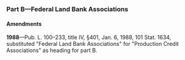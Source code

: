 ### Part B—Federal Land Bank Associations ###

#### Amendments ####

**1988**—Pub. L. 100–233, title IV, §401, Jan. 6, 1988, 101 Stat. 1634, substituted "Federal Land Bank Associations" for "Production Credit Associations" as heading for part B.